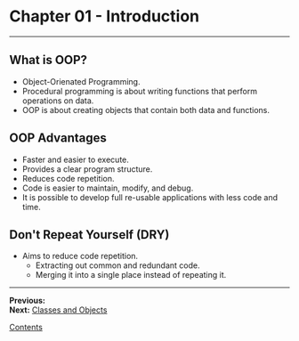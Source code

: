 # Chapter 01 - Introduction

---

## What is OOP?
* Object-Orienated Programming.
* Procedural programming is about writing functions that perform operations on data.
* OOP is about creating objects that contain both data and functions.

## OOP Advantages
* Faster and easier to execute.
* Provides a clear program structure.
* Reduces code repetition.
* Code is easier to maintain, modify, and debug.
* It is possible to develop full re-usable applications with less code and time.

## Don't Repeat Yourself (DRY)
* Aims to reduce code repetition.
  * Extracting out common and redundant code.
  * Merging it into a single place instead of repeating it.

---

**Previous:**  
**Next:** [Classes and Objects](./02-classes_objects.md)

[Contents](./readme.md)

